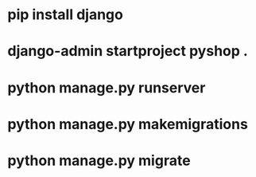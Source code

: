 # pip install django
# django-admin startproject pyshop .
# python manage.py runserver
# python manage.py makemigrations 
# python manage.py migrate
